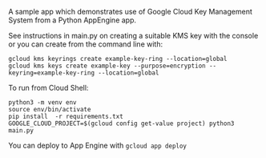 A sample app which demonstrates use of Google Cloud Key Management System from a Python AppEngine app.

See instructions in main.py on creating a suitable KMS key with the console or you can create from the command line with:
```
gcloud kms keyrings create example-key-ring --location=global
gcloud kms keys create example-key --purpose=encryption --keyring=example-key-ring --location=global
```

To run from Cloud Shell:
```
python3 -m venv env
source env/bin/activate
pip install  -r requirements.txt
GOOGLE_CLOUD_PROJECT=$(gcloud config get-value project) python3 main.py
```

You can deploy to App Engine with `gcloud app deploy`
